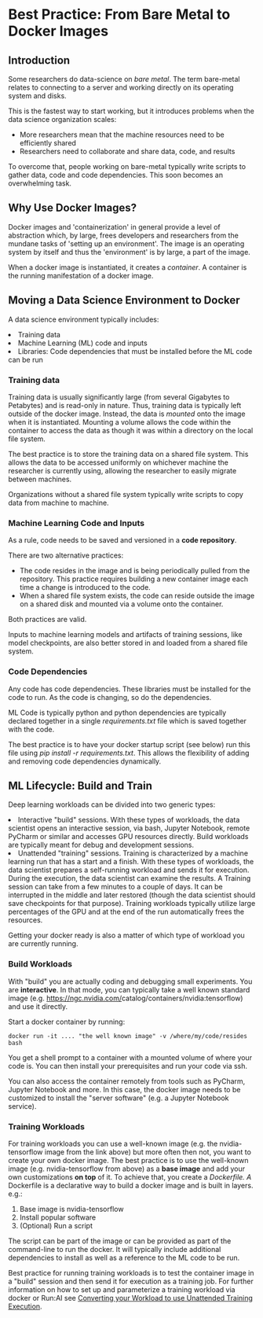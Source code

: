 # Best Practice: From Bare Metal to Docker Images

## Introduction

Some researchers do data-science on _bare metal_. The term bare-metal relates to connecting to a server and working directly on its operating system and disks.

This is the fastest way to start working, but it introduces problems when the data science organization scales:

*   More researchers mean that the machine resources need to be efficiently shared
*   Researchers need to collaborate and share data, code, and results

To overcome that, people working on bare-metal typically write scripts to gather data, code and code dependencies. This soon becomes an overwhelming task.

## Why Use Docker Images?
Docker images and 'containerization' in general provide a level of abstraction which, by large, frees developers and researchers from the mundane tasks of 'setting up an environment'. The image is an operating system by itself and thus the 'environment' is by large, a part of the image.

When a docker image is instantiated, it creates a _container_. A container is the running manifestation of a docker image.

## Moving a Data Science Environment to Docker

A data science environment typically includes:

<li>Training data</li>
<li>Machine Learning (ML) code and inputs</li>
<li>Libraries: Code dependencies that must be installed before the ML code can be run</li>

### Training data

Training data is usually significantly large (from several Gigabytes to Petabytes) and is read-only in nature. Thus, training data is typically left outside of the docker image. Instead, the data is _mounted_ onto the image when it is instantiated. Mounting a volume allows the code within the container to access the data as though it was within a directory on the local file system.

The best practice is to store the training data on a shared file system. This allows the data to be accessed uniformly on whichever machine the researcher is currently using, allowing the researcher to easily migrate between machines. 

Organizations without a shared file system typically write scripts to copy data from machine to machine.

### Machine Learning Code and Inputs

As a rule, code needs to be saved and versioned in a <strong>code repository</strong>.

There are two alternative practices:

*   The code resides in the image and is being periodically pulled from the repository. This practice requires building a new container image each time a change is introduced to the code.
*   When a shared file system exists, the code can reside outside the image on a shared disk and mounted via a volume onto the container. 

Both practices are valid.

Inputs to machine learning models and artifacts of training sessions, like model checkpoints, are also better stored in and loaded from a shared file system.

### Code Dependencies

Any code has code dependencies. These libraries must be installed for the code to run. As the code is changing, so do the dependencies.

ML Code is typically python and python dependencies are typically declared together in a single <em>requirements.txt</em> file which is saved together with the code.

The best practice is to have your docker startup script (see below) run this file using <em>pip install -r requirements.txt</em>. This allows the flexibility of adding and removing code dependencies dynamically.

## ML Lifecycle: Build and Train

Deep learning workloads can be divided into two generic types:

<li>Interactive "build" sessions. With these types of workloads, the data scientist opens an interactive session, via bash, Jupyter Notebook, remote PyCharm or similar and accesses GPU resources directly. Build workloads are typically meant for debug and development sessions.
</li>
<li>Unattended "training" sessions. <span>Training is characterized by a machine learning run that has a start and a finish. </span>With these types of workloads, the data scientist prepares a self-running workload and sends it for execution. During the execution, the data scientist can examine the results<span>. A Training session can take from a few minutes to a couple of days. It can be interrupted in the middle and later restored (though the data scientist should save checkpoints for that purpose). Training workloads typically utilize large percentages of the GPU and at the end of the run automatically frees the resources.</span>
</li>

Getting your docker ready is also a matter of which type of workload you are currently running.

### Build Workloads

With "build" you are actually coding and debugging small experiments. You are<span> </span><strong>interactive</strong>. In that mode, you can typically take a well known standard image (e.g. <a data-saferedirecturl="https://www.google.com/url?q=https://ngc.nvidia.com/catalog/containers/nvidia:tensorflow&amp;source=gmail&amp;ust=1592498144070000&amp;usg=AFQjCNGTAief8-leIAVR4wSzfzvkGEphDA" href="https://ngc.nvidia.com/catalog/containers/nvidia:tensorflow" rel="noopener" target="_blank">https://ngc.nvidia.com/<wbr/>catalog/containers/nvidia:<wbr/>tensorflow</a>) and use it directly.

Start a docker container by running:

<pre><code>docker run -it .... "the well known image" -v /where/my/code/resides bash </code></pre>

You get a shell prompt to a container with a mounted volume of where your code is. You can then install your prerequisites and run your code via ssh.

You can also access the container remotely from tools such as PyCharm, Jupyter Notebook and more. In this case, the docker image needs to be customized to install the "server software" (e.g. a Jupyter Notebook service).

### Training Workloads

For training workloads you can use a well-known image (e.g. the nvidia-tensorflow image from the link above) but more often then not, you want to create your own docker image. The best practice is to use the well-known image (e.g. nvidia-tensorflow from above) as a <strong>base image</strong> and add your own customizations <strong>on top</strong> of it. To achieve that, you create a<span> </span><em>Dockerfile. A </em>Dockerfile is a declarative way to build a docker image and is built in layers. e.g.:

<ol><li>Base image is nvidia-tensorflow</li>
<li>Install popular software</li>
<li>(Optional) Run a script</li>
</ol>

The script can be part of the image or can be provided as part of the command-line to run the docker. It will typically include additional dependencies to install as well as a reference to the ML code to be run. 

Best practice for running training workloads is to test the container image in a "build" session and then send it for execution as a training job. For further information on how to set up and parameterize a training workload via docker or Run:AI see [Converting your Workload to use Unattended Training Execution](Converting-your-Workload-to-use-Unattended-Training-Execution.md).
